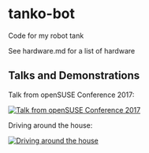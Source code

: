 # tanko-bot
Code for my robot tank

See hardware.md for a list of hardware

## Talks and Demonstrations
Talk from openSUSE Conference 2017:

[![Talk from openSUSE Conference 2017](https://img.youtube.com/vi/gewJJoA4Z9k/0.jpg)](https://www.youtube.com/watch?v=gewJJoA4Z9k)

Driving around the house:

[![Driving around the house](https://img.youtube.com/vi/AMz01IRAgZI/0.jpg)](https://www.youtube.com/watch?v=AMz01IRAgZI)
